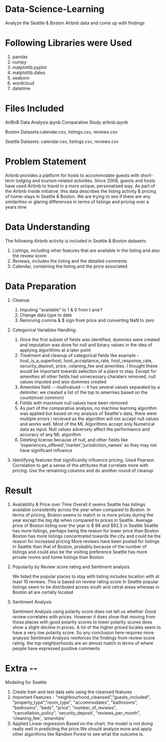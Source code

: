 # Data-Science-Learning
Analyze the Seattle & Boston Airbnb data and come up with findings
# Following Libraries were Used

1. pandas
2. numpy
3. matplotlib.pyplot
4. matplotlib.dates
5. seaborn
6. wordcloud
7. datetime

# Files Included 

AirBnB Data Analysis.ipynb
Comparative Study airbnb.ipynb

Boston Datasets:calendar.csv, listings.csv, reviews.csv

Seattle Datasets: calendar.csv, listings.csv, reviews.csv

# Problem Statement
Airbnb provides a platform for hosts to accommodate guests with short-term lodging and tourism-related activities. Since 2008, guests and hosts have used Airbnb to travel in a more unique, personalized way. As part of the Airbnb Inside initiative, this data describes the listing activity & pricing of home-stays in Seattle & Boston. We are trying to see if there are any similarities or glaring differences in terms of listings and pricing over a years time

# Data Understanding

The following Airbnb activity is included in Seattle & Boston datasets:

1. Listings, including other features that are available in the listing and also the review score
2. Reviews, includes the listing and the detailed comments 
3. Calendar, containing the listing and the price associated

# Data Preparation
1. Cleanup
    1. Imputing "available" to 1 & 0 from t and f 
    2. Change data type to date 
    3. Removing comma & $ sign from price and converting NaN to zero

2. Categorical Variables Handling
    1. Once the first subset of fields was identified, dummies were created and imputation was done for null and binary values in the idea of applying algorithms at a later            point
    2. Treatment and cleanup of categorical fields like example - host_is_a_superhost, host_acceptance_rate, host_response_rate, security_deposit, price, celaning_fee and              amenities. I thought these would be important towards selection of a place to stay. Except for amenities all other fields had unnecessary charaters removed, null values          imputed and also dummies created
    3. Amenities field -- multivalued -- it has several values separated by a delimiter. we created a list of the top to amernies based on the count(most common)
    4. Fields with maximum null values have been removed
    5. As part of the comparative analysis, no machine learning algorithm was applied but based on my analysis of Seattle's data, there were multiple errors i recieved as the          algorithm will not accept null values and works well. Most of the ML Algorithms accept only Numerical data as input. Null values adversely affect the performance                and accuracy of any ML algorithm
    6. Deleting license because of null, and other fields like 'experiences_offered','market','jurisdiction_names' as they may not have significant influence

3. Identifying features that significantly influence pricing. Used Pearson Correlation to get a sense of the attrbutes that correlate more with pricing. Use the remaining          columns and do another round of cleanup

# Result
1. Availability & Price over Time
      Overall it seems Seattle has listings available consistently across the year when compared to Boston. In terms of pricing, Boston seems to match or is more pricey               during the year except the big dip when compared to prices in Seattle. Average price of Boston listing over the year is $ 98 and $92.5 in Seattle
      Seattle has more listings, perhaps being the reason for lower price than Boston
      Boston has more listings concentrated towards the city and could be the reason for increased pricing
      More reviews have been posted for listings in Seattle than that of Boston, probably because of the number of listings and could also be the visiting preference
      Seattle has more private rooms and home listings than Boston
 
 2. Popularity by Review score rating and Sentiment analysis
     
     We listed the popular places to stay with listing includes location with at least 10 reviews. This is based on review rating score
     In Seattle popular listings seem to be distributed across south and cetral areas whereas in Boston all are certally located
     
 3. Sentiment Analysis
    
     Sentiment Analysis using polarity score does not tell us whether Good review correlates with prices. However it does show that moving from those places with good polarity        scores to lower polarity scores does show a slight decline in prices. A lot of the higher priced locales seem to have a very low polarity score. So any conclusion here          requires more analysis
     Sentiment Analysis reinforces the findings from review score rating. the top neighborhoods are an almost match in terms of where people have expressed positive comments
 
 # Extra --    
 Modeling for Seattle 
 1. Create train and test data sets using the cleansed features
 2. Important Features - "neighbourhood_cleansed","guests_included", "property_type","room_type", "accommodates", "bathrooms", "bedrooms", 
               "beds", "price", "number_of_reviews", "cancellation_policy", 'security_deposit',
               "reviews_per_month", 'cleaning_fee', 'amenities'
 2. Applied Linear regression
    Based on the chart, the model is not doing really well in predicting the price.We should analyze more and apply other algorithms like Random Forest to see what the outcome 
    is.
    
    
